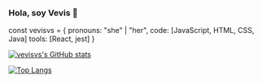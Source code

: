 ### Hola, soy Vevis 👋

const vevisvs = {
  pronouns: "she" | "her",
  code: [JavaScript, HTML, CSS, Java]
  tools: [React, jest]
}

[![vevisvs's GitHub stats](https://github-readme-stats.vercel.app/api?username=vevisvs)](https://github.com/anuraghazra/github-readme-stats)

[![Top Langs](https://github-readme-stats.vercel.app/api/top-langs/?username=vevisvs&layout=compact)](https://github.com/anuraghazra/github-readme-stats)
